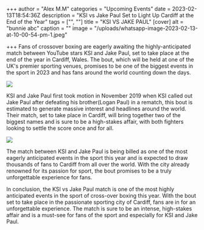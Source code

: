 +++
author = "Alex M.M"
categories = "Upcoming Events"
date = 2023-02-13T18:54:36Z
description = "KSI vs Jake Paul Set to Light Up Cardiff at the End of the Year"
tags = ["", ""]
title = "KSI VS JAKE PAUL"
[cover]
alt = "bunnie abc"
caption = ""
image = "/uploads/whatsapp-image-2023-02-13-at-10-00-54-pm-1.jpeg"

+++
Fans of crossover boxing are eagerly awaiting the highly-anticipated match between YouTube stars KSI and Jake Paul, set to take place at the end of the year in Cardiff, Wales. The bout, which will be held at one of the UK's premier sporting venues, promises to be one of the biggest events in the sport in 2023 and has fans around the world counting down the days.

![](/uploads/whatsapp-image-2023-02-13-at-10-17-02-pm.jpeg)

KSI and Jake Paul first took motion in November 2019 when KSI called out Jake Paul after defeating his brother(Logan Paul) in a rematch, this bout is estimated to generate massive interest and headlines around the world. Their match, set to take place in Cardiff, will bring together two of the biggest names and is sure to be a high-stakes affair, with both fighters looking to settle the score once and for all.

![](/uploads/whatsapp-image-2023-02-13-at-10-17-01-pm.jpeg)

The match between KSI and Jake Paul is being billed as one of the most eagerly anticipated events in the sport this year and is expected to draw thousands of fans to Cardiff from all over the world. With the city already renowned for its passion for sport, the bout promises to be a truly unforgettable experience for fans.

In conclusion, the KSI vs Jake Paul match is one of the most highly anticipated events in the sport of cross-over boxing this year. With the bout set to take place in the passionate sporting city of Cardiff, fans are in for an unforgettable experience. The match is sure to be an intense, high-stakes affair and is a must-see for fans of the sport and especially for KSI and Jake Paul.